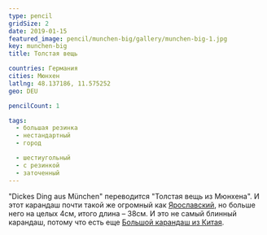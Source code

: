 ```yaml
---
type: pencil
gridSize: 2
date: 2019-01-15
featured_image: pencil/munchen-big/gallery/munchen-big-1.jpg
key: munchen-big
title: Толстая вещь

countries: Германия
cities: Мюнхен
latlng: 48.137186, 11.575252
geo: DEU

pencilCount: 1

tags:
  - большая резинка
  - нестандартный
  - город

  - шестиугольный
  - с резинкой
  - заточенный
---
```


"Dickes Ding aus München" переводится "Толстая вещь из Мюнхена". И этот карандаш почти такой же огромный как [Ярославский](?display=yaroslavl), но больше него на целых 4см, итого длина – 38см. И это не самый блинный карандаш, потому что есть еще [Большой карандаш из Китая](?display=chinabig).
